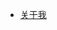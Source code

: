 <!--
 * @Author: JDR
 * @Date: 2020-08-03 16:30:31
 * @LastEditTime: 2020-08-17 16:48:56
 * @LastEditors: Please set LastEditors
 * @Description: 侧边栏
 * @FilePath: \JDR_Blog\docs\sidebar.md
--> 
* [关于我](Procedural_life/About_Me.md)
  
